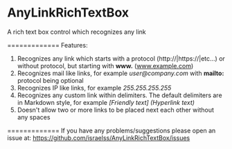 AnyLinkRichTextBox
==================

A rich text box control which recognizes any link

=============
Features:
1. Recognizes any link which starts with a protocol (http://|https://|etc...) or without protocol, but starting with **www.** (www.example.com)
2. Recognizes mail like links, for example _user@company.com_ with **mailto:** protocol being optional
3. Recognizes IP like links, for example _255.255.255.255_
4. Recognizes any custom link within delimiters. The default delimiters are in Markdown style, for example _[Friendly text] (Hyperlink text)_
5. Doesn't allow two or more links to be placed next each other without any spaces

=============
If you have any problems/suggestions please open an issue at:
https://github.com/israelss/AnyLinkRichTextBox/issues
